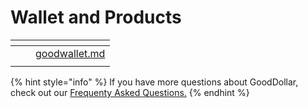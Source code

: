 # Wallet and Products

<table data-view="cards"><thead><tr><th></th><th></th><th data-hidden data-card-target data-type="content-ref"></th></tr></thead><tbody><tr><td></td><td></td><td><a href="goodwallet.md">goodwallet.md</a></td></tr><tr><td></td><td></td><td></td></tr></tbody></table>

{% hint style="info" %}
If you have more questions about GoodDollar, check out our [Frequenty Asked Questions.](../frequently-asked-questions/)&#x20;
{% endhint %}
